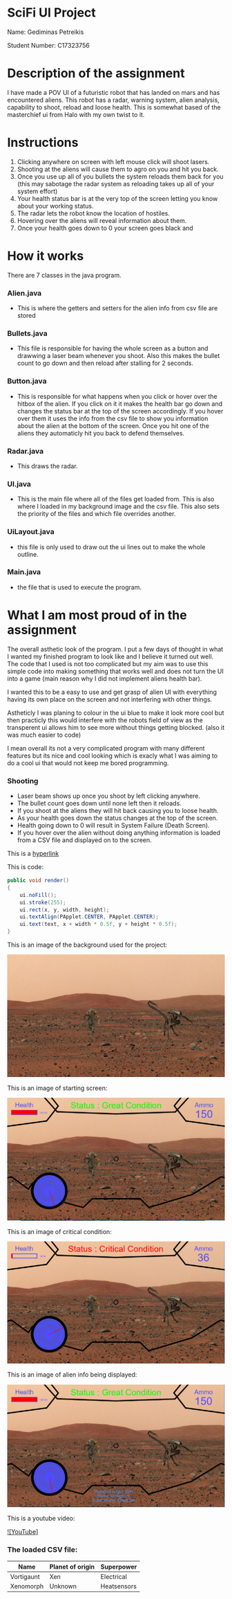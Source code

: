 # SciFi UI Project

Name: Gediminas Petreikis

Student Number: C17323756

# Description of the assignment
I have made a POV UI of a futuristic robot that has landed on mars and has encountered aliens. This robot has a radar, warning system, alien analysis, capability to shoot, reload and loose health. This is somewhat based of the masterchief ui from Halo with my own twist to it.

# Instructions
1. Clicking anywhere on screen with left mouse click will shoot lasers.
2. Shooting at the aliens will cause them to agro on you and hit you back.
3. Once you use  up all of you bullets the system reloads them back for you (this may sabotage the radar system as reloading takes up    	all of your system effort)
4. Your health status bar is at the very top of the screen letting you know about your working status.
5. The radar lets the robot know the location of hostiles.
6. Hovering over the aliens will reveal information about them.
7. Once your health goes down to 0 your screen goes black and 

# How it works
There are 7 classes in the java program. 
### Alien.java 
- This is where the getters and setters for the alien info from csv file are stored
### Bullets.java 
- This file is responsible for having the whole screen as a button and drawwing a laser 	beam whenever you shoot. Also this makes the bullet count to go down and then reload after 	      stalling for 2 seconds.
### Button.java 
- This is responsible for what happens when you click or hover over the hitbox of the 	alien. If you click on it it makes the health bar go down and changes the status bar at the top       of the screen accordingly. If you hover over them it uses the info from the csv file to show         you information about the alien at the bottom of the screen. Once you hit one of the aliens           they automaticly hit you back to defend themselves.
### Radar.java 
- This draws the radar.
### UI.java 
- This is the main file where all of the files get loaded from. This is also where I loaded 	in my background image and the csv file. This also sets the priority of the files and which file     overrides another.
### UiLayout.java 
- this file is only used to draw out the ui lines out to make the whole outline.
### Main.java 
- the file that is used to execute the program.

# What I am most proud of in the assignment
The overall asthetic look of the program. I put a few days of thought in what I wanted my finished program to look like and I believe it turned out well. The code that I used is not too complicated but my aim was to use this simple code into making something that works well and does not turn the UI into a game (main reason why I did not implement aliens health bar). 

I wanted this to be a easy to use and get grasp of alien UI with everything having its own place on the screen and not interfering with other things.

Astheticly I was planing to colour in the ui blue to make it look more cool but then practicly this would interfere with the robots field of view as the transperent ui allows him to see more without things getting blocked. (also it was much easier to code) 

I mean overall its not a very complicated program with many different features but its nice and cool looking which is exacly what I was aiming to do a cool ui that would not keep me bored programming.

### Shooting

- Laser beam shows up once you shoot by left clicking anywhere.
- The bullet count goes down until none left then it reloads.
- If you shoot at the aliens they will hit back causing you to loose health.
- As your health goes down the status changes at the top of the screen.
- Health going down to 0 will result in System Failure (Death Screen).
- If you hover over the alien without doing anything information is loaded from a CSV file and displayed on to the screen.

This is a [hyperlink](https://github.com/gedithejedi/SciFiUI)

This is code:

```Java
public void render()
{
	ui.noFill();
	ui.stroke(255);
	ui.rect(x, y, width, height);
	ui.textAlign(PApplet.CENTER, PApplet.CENTER);
	ui.text(text, x + width * 0.5f, y + height * 0.5f);
}
```

This is an image of the background used for the project:

![An image of the background](java/images/mars2.png)

This is an image of starting screen:

![Image of main screen](java/images/ogscreen.PNG)

This is an image of critical condition:

![Image of main screen](java/images/critical.PNG)

This is an image of alien info being displayed:

![Image of main screen](java/images/info.png)

This is a youtube video:

[![YouTube]](https://www.youtube.com/watch?v=2G33N81Tl5k&feature=youtu.be)

### The loaded CSV file:

| Name | Planet of origin | Superpower |
|-----------|-----------|-----------|
| Vortigaunt | Xen | Electrical |
| Xenomorph | Unknown | Heatsensors |


